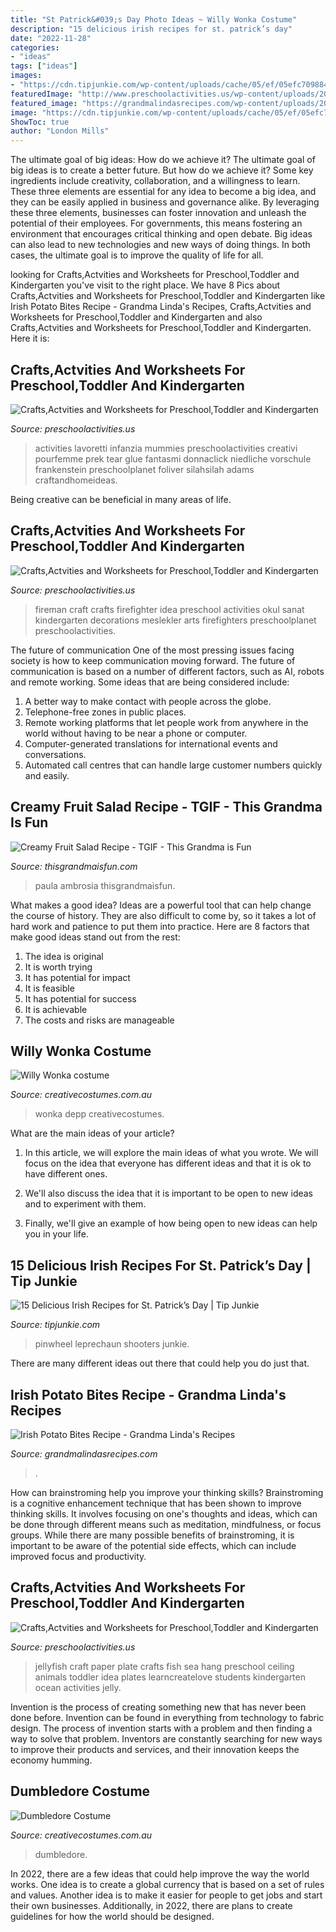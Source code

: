 ```yaml
---
title: "St Patrick&#039;s Day Photo Ideas ~ Willy Wonka Costume"
description: "15 delicious irish recipes for st. patrick’s day"
date: "2022-11-28"
categories:
- "ideas"
tags: ["ideas"]
images:
- "https://cdn.tipjunkie.com/wp-content/uploads/cache/05/ef/05efc709884d492a6ddf215ea92b1409.jpg"
featuredImage: "http://www.preschoolactivities.us/wp-content/uploads/2015/01/Paper-Plate-Jellyfish-Craft-1.jpg"
featured_image: "https://grandmalindasrecipes.com/wp-content/uploads/2020/05/Irish-Potato-Bites-Recipe.jpg"
image: "https://cdn.tipjunkie.com/wp-content/uploads/cache/05/ef/05efc709884d492a6ddf215ea92b1409.jpg"
ShowToc: true
author: "London Mills"
---
```



The ultimate goal of big ideas: How do we achieve it?
The ultimate goal of big ideas is to create a better future. But how do we achieve it? Some key ingredients include creativity, collaboration, and a willingness to learn. These three elements are essential for any idea to become a big idea, and they can be easily applied in business and governance alike. By leveraging these three elements, businesses can foster innovation and unleash the potential of their employees. For governments, this means fostering an environment that encourages critical thinking and open debate. Big ideas can also lead to new technologies and new ways of doing things. In both cases, the ultimate goal is to improve the quality of life for all.

	

		
looking for Crafts,Actvities and Worksheets for Preschool,Toddler and Kindergarten you've visit to the right place. We have 8 Pics about Crafts,Actvities and Worksheets for Preschool,Toddler and Kindergarten like Irish Potato Bites Recipe - Grandma Linda&#039;s Recipes, Crafts,Actvities and Worksheets for Preschool,Toddler and Kindergarten and also Crafts,Actvities and Worksheets for Preschool,Toddler and Kindergarten. Here it is:
		
    
## Crafts,Actvities And Worksheets For Preschool,Toddler And Kindergarten

<img loading=lazy src="https://www.preschoolactivities.us/wp-content/uploads/2015/10/mummy-craft-for-Halloween.jpg" onerror="this.onerror=null;this.src='https://tse3.mm.bing.net/th?id=OIP._QHEG1Ha01mRmGWh_AwIXgHaJ3&amp;pid=15.1';" alt="Crafts,Actvities and Worksheets for Preschool,Toddler and Kindergarten">

_Source: preschoolactivities.us_

>activities lavoretti infanzia mummies preschoolactivities creativi pourfemme prek tear glue fantasmi donnaclick niedliche vorschule frankenstein preschoolplanet foliver silahsilah adams craftandhomeideas. 

	

Being creative can be beneficial in many areas of life.

    
## Crafts,Actvities And Worksheets For Preschool,Toddler And Kindergarten

<img loading=lazy src="http://www.preschoolactivities.us/wp-content/uploads/2016/10/fireman-crafts.jpg" onerror="this.onerror=null;this.src='https://tse3.mm.bing.net/th?id=OIP.UvNqjbEuVeAIUlewpIU_XgHaJ4&amp;pid=15.1';" alt="Crafts,Actvities and Worksheets for Preschool,Toddler and Kindergarten">

_Source: preschoolactivities.us_

>fireman craft crafts firefighter idea preschool activities okul sanat kindergarten decorations meslekler arts firefighters preschoolplanet preschoolactivities. 

	

The future of communication
One of the most pressing issues facing society is how to keep communication moving forward. The future of communication is based on a number of different factors, such as AI, robots and remote working. Some ideas that are being considered include: 
1. A better way to make contact with people across the globe. 
2. Telephone-free zones in public places. 
3. Remote working platforms that let people work from anywhere in the world without having to be near a phone or computer. 
4. Computer-generated translations for international events and conversations. 
5. Automated call centres that can handle large customer numbers quickly and easily.

    
## Creamy Fruit Salad Recipe - TGIF - This Grandma Is Fun

<img loading=lazy src="https://www.thisgrandmaisfun.com/wp-content/uploads/2015/08/creamyfruitsalad-1028x1536.jpg" onerror="this.onerror=null;this.src='https://tse3.mm.bing.net/th?id=OIP.VvhZycylJanwDCj5c6C43AHaLE&amp;pid=15.1';" alt="Creamy Fruit Salad Recipe - TGIF - This Grandma is Fun">

_Source: thisgrandmaisfun.com_

>paula ambrosia thisgrandmaisfun. 

	

What makes a good idea?
Ideas are a powerful tool that can help change the course of history. They are also difficult to come by, so it takes a lot of hard work and patience to put them into practice. Here are 8 factors that make good ideas stand out from the rest: 
1. The idea is original 
2. It is worth trying 
3. It has potential for impact 
4. It is feasible 
5. It has potential for success 
6. It is achievable 
7. The costs and risks are manageable 

    
## Willy Wonka Costume

<img loading=lazy src="https://www.creativecostumes.com.au/wp-content/uploads/2013/10/stem-punk-420x625.jpg" onerror="this.onerror=null;this.src='https://tse4.mm.bing.net/th?id=OIP.jVEsu1mIBObIMvYGoiTrAQAAAA&amp;pid=15.1';" alt="Willy Wonka costume">

_Source: creativecostumes.com.au_

>wonka depp creativecostumes. 

	

What are the main ideas of your article?
1. In this article, we will explore the main ideas of what you wrote. We will focus on the idea that everyone has different ideas and that it is ok to have different ones.
2. We'll also discuss the idea that it is important to be open to new ideas and to experiment with them.

3. Finally, we'll give an example of how being open to new ideas can help you in your life.

    
## 15 Delicious Irish Recipes For St. Patrick’s Day | Tip Junkie

<img loading=lazy src="https://cdn.tipjunkie.com/wp-content/uploads/cache/05/ef/05efc709884d492a6ddf215ea92b1409.jpg" onerror="this.onerror=null;this.src='https://tse1.mm.bing.net/th?id=OIP.Y0RI9-DUPWrlmWvjyaXXPgHaLH&amp;pid=15.1';" alt="15 Delicious Irish Recipes for St. Patrick’s Day | Tip Junkie">

_Source: tipjunkie.com_

>pinwheel leprechaun shooters junkie. 

	

There are many different ideas out there that could help you do just that.

    
## Irish Potato Bites Recipe - Grandma Linda&#039;s Recipes

<img loading=lazy src="https://grandmalindasrecipes.com/wp-content/uploads/2020/05/Irish-Potato-Bites-Recipe.jpg" onerror="this.onerror=null;this.src='https://tse2.mm.bing.net/th?id=OIP.OZqvGp0Dj5UKSn16V4cMcAHaLH&amp;pid=15.1';" alt="Irish Potato Bites Recipe - Grandma Linda&#039;s Recipes">

_Source: grandmalindasrecipes.com_

>. 

	

How can brainstroming help you improve your thinking skills?
Brainstroming is a cognitive enhancement technique that has been shown to improve thinking skills. It involves focusing on one's thoughts and ideas, which can be done through different means such as meditation, mindfulness, or focus groups. While there are many possible benefits of brainstroming, it is important to be aware of the potential side effects, which can include improved focus and productivity.

    
## Crafts,Actvities And Worksheets For Preschool,Toddler And Kindergarten

<img loading=lazy src="http://www.preschoolactivities.us/wp-content/uploads/2015/01/Paper-Plate-Jellyfish-Craft-1.jpg" onerror="this.onerror=null;this.src='https://tse3.mm.bing.net/th?id=OIP.jhrCI4RqIi_8Fy-ZZT9oZgAAAA&amp;pid=15.1';" alt="Crafts,Actvities and Worksheets for Preschool,Toddler and Kindergarten">

_Source: preschoolactivities.us_

>jellyfish craft paper plate crafts fish sea hang preschool ceiling animals toddler idea plates learncreatelove students kindergarten ocean activities jelly. 

	

Invention is the process of creating something new that has never been done before. Invention can be found in everything from technology to fabric design. The process of invention starts with a problem and then finding a way to solve that problem. Inventors are constantly searching for new ways to improve their products and services, and their innovation keeps the economy humming.

    
## Dumbledore Costume

<img loading=lazy src="https://www.creativecostumes.com.au/wp-content/uploads/2012/12/Dumbledore-420x658.jpg" onerror="this.onerror=null;this.src='https://tse2.mm.bing.net/th?id=OIP.ZCc3TQnF5BuowQ5LMHWgRwAAAA&amp;pid=15.1';" alt="Dumbledore Costume">

_Source: creativecostumes.com.au_

>dumbledore. 

	

In 2022, there are a few ideas that could help improve the way the world works. One idea is to create a global currency that is based on a set of rules and values. Another idea is to make it easier for people to get jobs and start their own businesses. Additionally, in 2022, there are plans to create guidelines for how the world should be designed.

